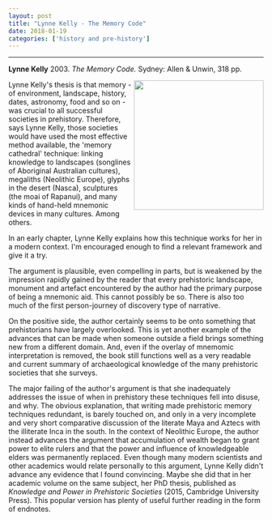 ```yaml
---
layout: post
title: "Lynne Kelly - The Memory Code"
date: 2018-01-19
categories: ['history and pre-history']
---
```



***
<b>Lynne Kelly</b> 2003. _The Memory Code._  Sydney: Allen & Unwin, 318 pp. 

<img align="right" width="256" src="https://s3-ap-southeast-2.amazonaws.com/assets.allenandunwin.com/images/small/9781760291327.jpg" alt="">
Lynne Kelly's thesis is that memory - of environment, landscape, history, dates, astronomy, food and so on - was crucial to all successful societies in prehistory.  Therefore, says Lynne Kelly, those societies would have used the most effective method available, the 'memory cathedral' technique: linking knowledge to landscapes (songlines of Aboriginal Australian cultures), megaliths (Neolithic Europe), glyphs in the desert (Nasca), sculptures (the moai of Rapanui), and many kinds of hand-held mnemonic devices in many cultures.  Among others.   

In an early chapter, Lynne Kelly explains how this technique works for her in a modern context.  I'm encouraged enough to find a  relevant framework and give it a try.

The argument is plausible, even compelling in parts, but is weakened by the impression rapidly gained by the reader that every prehistoric landscape, monument and artefact encountered by the author had the primary purpose of being a mnemonic aid.  This cannot possibly be so.  There is also too much of the first person-journey of discovery type of narrative.  

On the positive side, the author certainly seems to be onto something that prehistorians have largely overlooked.  This is yet another example of the advances that can be made when someone outside a field brings something new from a different domain.   And, even if the overlay of mnemomic interpretation is removed, the book still functions well as a very readable and current summary of archaeological knowledge of the many prehistoric societies that she surveys. 

The major failing of the author's argument is that she inadequately addresses the issue of when in prehistory these techniques fell into disuse, and why.  The obvious explanation, that writing made prehistoric memory techniques redundant, is barely touched on, and only in a very incomplete and very short comparative discussion of the literate Maya and Aztecs with the illiterate Inca in the south.   In the context of Neolithic Europe, the author instead advances the argument that accumulation of wealth began to grant power to elite rulers and that the power and influence of knowledgeable elders was permanently replaced.  Even though many modern scientists and other academics would relate personally to this argument, Lynne Kelly didn't advance any evidence that I found convincing.  Maybe she did that in her academic volume on the same subject, her PhD thesis, published as _Knowledge and Power in Prehistoric Societies_ (2015, Cambridge University Press).  This popular version has plenty of useful further reading in the form of endnotes.

